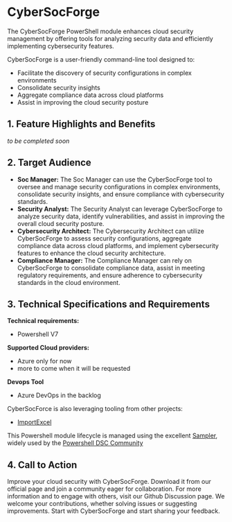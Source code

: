 # CyberSocForge
The CyberSocForge PowerShell module enhances cloud security management by offering tools for analyzing security data and efficiently implementing cybersecurity features.

CyberSocForge is a user-friendly command-line tool designed to:
- Facilitate the discovery of security configurations in complex environments
- Consolidate security insights
- Aggregate compliance data across cloud platforms
- Assist in improving the cloud security posture

## 1. Feature Highlights and Benefits
*to be completed soon*

## 2. Target Audience
- **Soc Manager:** The Soc Manager can use the CyberSocForge tool to oversee and manage security configurations in complex environments, consolidate security insights, and ensure compliance with cybersecurity standards.
- **Security Analyst:** The Security Analyst can leverage CyberSocForge to analyze security data, identify vulnerabilities, and assist in improving the overall cloud security posture.
- **Cybersecurity Architect:** The Cybersecurity Architect can utilize CyberSocForge to assess security configurations, aggregate compliance data across cloud platforms, and implement cybersecurity features to enhance the cloud security architecture.
- **Compliance Manager:** The Compliance Manager can rely on CyberSocForge to consolidate compliance data, assist in meeting regulatory requirements, and ensure adherence to cybersecurity standards in the cloud environment.

## 3. Technical Specifications and Requirements

**Technical requirements:**
- Powershell V7

**Supported Cloud providers:**
- Azure only  for now
- more to come when it will be requested

**Devops Tool**
- Azure DevOps in the backlog

CyberSocForce is also leveraging tooling from other projects:
- [ImportExcel](https://github.com/dfinke/ImportExcel)

This Powershell module lifecycle is managed using the excellent [Sampler](https://github.com/gaelcolas/Sampler), widely used by the [Powershell DSC Community](https://dsccommunity.org/)

## 4. Call to Action

Improve your cloud security with CyberSocForge. Download it from our official page and join a community eager for collaboration. For more information and to engage with others, visit our Github Discussion page. We welcome your contributions, whether solving issues or suggesting improvements. Start with CyberSocForge and start sharing your feedback.
